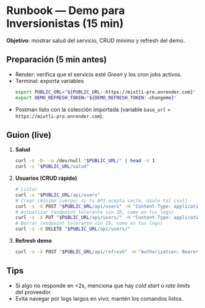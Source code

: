 # Runbook — Demo para Inversionistas (15 min)

**Objetivo**: mostrar salud del servicio, CRUD mínimo y refresh del demo.

## Preparación (5 min antes)
- Render: verifica que el servicio esté *Green* y los cron jobs activos.
- Terminal: exporta variables
  ```bash
  export PUBLIC_URL="${PUBLIC_URL:-https://mixtli-pro.onrender.com}"
  export DEMO_REFRESH_TOKEN="${DEMO_REFRESH_TOKEN:-changeme}"
  ```
- Postman listo con la colección importada (variable `base_url` = `https://mixtli-pro.onrender.com`).

## Guion (live)
1) **Salud**
   ```bash
   curl -s -D- -o /dev/null "$PUBLIC_URL/" | head -n 1
   curl -s "$PUBLIC_URL/salud"
   ```
2) **Usuarios (CRUD rápido)**
   ```bash
   # Listar
   curl -s "$PUBLIC_URL/api/users"
   # Crear (mínimo cuerpo; si tu API acepta vacío, úsalo tal cual)
   curl -s -X POST "$PUBLIC_URL/api/users" -H "Content-Type: application/json" -d '{}'
   # Actualizar (endpoint tolerante sin ID, como en tus logs)
   curl -s -X PUT "$PUBLIC_URL/api/users/" -H "Content-Type: application/json" -d '{"name":"Demo Update"}'
   # Borrar (endpoint tolerante sin ID, como en tus logs)
   curl -s -X DELETE "$PUBLIC_URL/api/users/"
   ```
3) **Refresh demo**
   ```bash
   curl -s -X POST "$PUBLIC_URL/api/refresh" -H "Authorization: Bearer $DEMO_REFRESH_TOKEN"
   ```

## Tips
- Si algo no responde en <2s, menciona que hay *cold start* o *rate limits* del proveedor.
- Evita navegar por logs largos en vivo; mantén los comandos listos.
